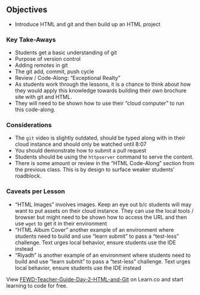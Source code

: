 ## Objectives

* Introduce HTML and git and then build up an HTML project

### Key Take-Aways
* Students get a basic understanding of git
* Purpose of version control
* Adding remotes in git
* The git add, commit, push cycle
* Review / Code-Along: “Exceptional Realty”
* As students work through the lessons, it is a chance to think about how they would apply this knowledge towards building their own brochure site with git and HTML. 
* They will need to be shown how to use their “cloud computer” to run this code-along. 

### Considerations

* The `git` video is slightly outdated, should be typed along with in their cloud instance and should only be watched until 8:07
* You should demonstrate how to submit a pull request 
* Students should be using the `httpserver` command to serve the content.
* There is some amount or review in the “HTML Code-Along” section from the previous class. This is by design to surface weaker students’ roadblock. 

### Caveats per Lesson

* “HTML Images” involves images. Keep an eye out b/c students will may want to put assets on their cloud instance. They can use the local tools / browser but might need to be shown how to access the URL and then use `wget` to get it in their environment
* “HTML Album Cover” another example of an environment where students need to build and use “learn submit” to pass a “test-less” challenge.
Text urges local behavior, ensure students use the IDE instead
* “Riyadh” is another example of an environment where students need to build and use “learn submit” to pass a “test-less” challenge.
Text urges local behavior, ensure students use the IDE instead

<p class='util--hide'>View <a href='https://learn.co/lessons/fewd-teacher-guide-day-2-html-and-git'>FEWD-Teacher-Guide-Day-2-HTML-and-Git</a> on Learn.co and start learning to code for free.</p>
